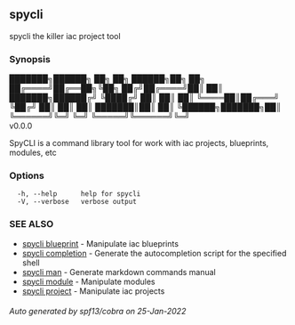 ## spycli

spycli the killer iac project tool

### Synopsis



   ███████╗██████╗ ██╗   ██╗ ██████╗██╗     ██╗
   ██╔════╝██╔══██╗╚██╗ ██╔╝██╔════╝██║     ██║
   ███████╗██████╔╝ ╚████╔╝ ██║     ██║     ██║
   ╚════██║██╔═══╝   ╚██╔╝  ██║     ██║     ██║
   ███████║██║        ██║   ╚██████╗███████╗██║
   ╚══════╝╚═╝        ╚═╝    ╚═════╝╚══════╝╚═╝												
  v0.0.0
  
  SpyCLI is a command library tool for work with iac
  projects, blueprints, modules, etc

### Options

```
  -h, --help      help for spycli
  -V, --verbose   verbose output
```

### SEE ALSO

* [spycli blueprint](spycli_blueprint.md)	 - Manipulate iac blueprints
* [spycli completion](spycli_completion.md)	 - Generate the autocompletion script for the specified shell
* [spycli man](spycli_man.md)	 - Generate markdown commands manual
* [spycli module](spycli_module.md)	 - Manipulate modules
* [spycli project](spycli_project.md)	 - Manipulate iac projects

###### Auto generated by spf13/cobra on 25-Jan-2022
